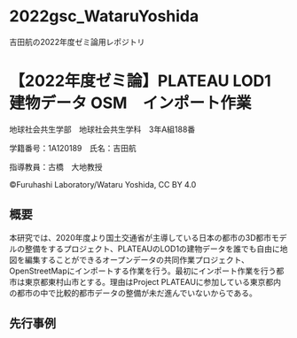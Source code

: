 # 2022gsc_WataruYoshida
吉田航の2022年度ゼミ論用レポジトリ
# 【2022年度ゼミ論】PLATEAU LOD1 建物データ OSM　インポート作業
地球社会共生学部　地球社会共生学科　3年A組188番

学籍番号：1A120189　氏名：吉田航

指導教員：古橋　大地教授

©Furuhashi Laboratory/Wataru Yoshida, CC BY 4.0

## 概要
本研究では、2020年度より国土交通省が主導している日本の都市の3D都市モデルの整備をするプロジェクト、PLATEAUのLOD1の建物データを誰でも自由に地図を編集することができるオープンデータの共同作業プロジェクト、OpenStreetMapにインポートする作業を行う。最初にインポート作業を行う都市は東京都東村山市とする。理由はProject PLATEAUに参加している東京都内の都市の中で比較的都市データの整備が未だ進んでいないからである。

## 先行事例
